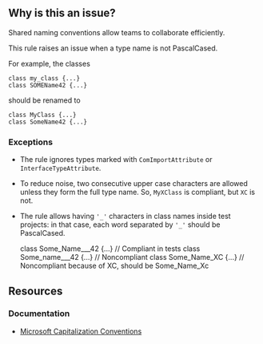 ## Why is this an issue?
 
Shared naming conventions allow teams to collaborate efficiently.
 
This rule raises an issue when a type name is not PascalCased.
 
For example, the classes

    class my_class {...}
    class SOMEName42 {...}

should be renamed to

    class MyClass {...}
    class SomeName42 {...}

### Exceptions
 
- The rule ignores types marked with `ComImportAttribute` or `InterfaceTypeAttribute`.
- To reduce noise, two consecutive upper case characters are allowed unless they form the full type name. So, `MyXClass` is compliant,
  but `XC` is not.
- The rule allows having `'_'` characters in class names inside test projects: in that case, each word separated by `'_'`
  should be PascalCased.

    class Some_Name___42 {...} // Compliant in tests
    class Some_name___42 {...} // Noncompliant
    class Some_Name_XC {...} // Noncompliant because of XC, should be Some_Name_Xc

## Resources
 
### Documentation

- [Microsoft Capitalization
  Conventions](https://docs.microsoft.com/en-us/dotnet/standard/design-guidelines/capitalization-conventions)